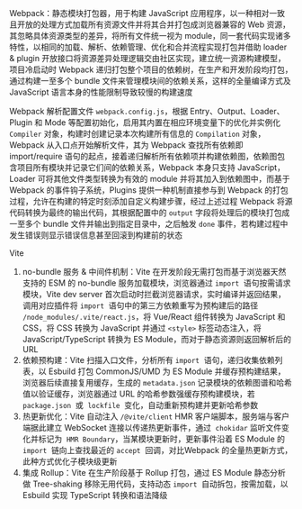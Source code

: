Webpack：静态模块打包器，用于构建 JavaScript 应用程序，以一种相对一致且开放的处理方式加载所有资源文件并将其合并打包成浏览器兼容的 Web 资源，其忽略具体资源类型的差异，将所有文件统一视为 module，同一套代码实现诸多特性，以相同的加载、解析、依赖管理、优化和合并流程实现打包并借助 loader & plugin 开放接口将资源差异处理逻辑交由社区实现，建立统一资源构建模型，项目冷启动时 Webpack 递归打包整个项目的依赖树，在生产和开发阶段均打包，通过构建一至多个 bundle 文件来管理模块间的依赖关系，这样的全量编译方式及 JavaScript 语言本身的性能限制导致较慢的构建速度

Webpack 解析配置文件 `webpack.config.js`，根据 Entry、Output、Loader、Plugin 和 Mode 等配置初始化，启用其内置在相应环境变量下的优化并实例化 `Compiler` 对象，构建时创建记录本次构建所有信息的 `Compilation` 对象，Webpack 从入口点开始解析文件，其为 Webpack 查找所有依赖即 import/require 语句的起点，接着递归解析所有依赖项并构建依赖图，依赖图包含项目所有模块并记录它们间的依赖关系，Webpack 本身只支持 JavaScript，Loader 可将其他文件类型转换为有效的 module 并将其加入到依赖图中，而基于 Webpack 的事件钩子系统，Plugins 提供一种机制直接参与到 Webpack 的打包过程，允许在构建的特定时刻添加自定义构建步骤，经过上述过程 Webpack 将源代码转换为最终的输出代码，其根据配置中的 `output` 字段将处理后的模块打包成一至多个 bundle 文件并输出到指定目录中，之后触发 `done` 事件，若构建过程中发生错误则显示错误信息甚至回滚到构建前的状态

Vite

1. no-bundle 服务 & 中间件机制：Vite 在开发阶段无需打包而基于浏览器天然支持的 ESM 的 no-bundle 服务加载模块，浏览器通过 `import`  语句按需请求模块，Vite dev server 首次启动时拦截浏览器请求，实时编译并返回结果，调用对应插件将 `import`  语句中的第三方依赖重写为预构建后的路径 `/node_modules/.vite/react.js`，将 Vue/React 组件转换为 JavaScript 和 CSS，将 CSS 转换为 JavaScript 并通过 `<style>` 标签动态注入，将 JavaScript/TypeScript 转换为 ES Module，而对于静态资源则返回解析后的 URL
2. 依赖预构建：Vite 扫描入口文件，分析所有 `import`  语句，递归收集依赖列表，以 Esbuild 打包 CommonJS/UMD 为 ES Module 并缓存预构建结果，浏览器后续直接复用缓存，生成的 `metadata.json` 记录模块的依赖图谱和哈希值以验证缓存，浏览器通过 URL 的哈希参数强缓存预构建模块，若 `package.json`  或  `lockfile`  变化，自动重新预构建并更新哈希参数
3. 热更新优化：Vite 自动注入 `/@vite/client` HMR 客户端脚本，服务端与客户端据此建立 WebSocket 连接以传递热更新事件，通过  `chokidar` 监听文件变化并标记为  `HMR Boundary`，当某模块更新时，更新事件沿着 ES Module 的 `import`  链向上查找最近的 `accept`  回调，对比Webpack 的全量热更新方式，此种方式优化子模块级更新
4. 集成 Rollup：Vite 在生产阶段基于 Rollup 打包，通过 ES Module 静态分析做 Tree-shaking 移除无用代码，支持动态 `import`  自动拆包，按需加载，以 Esbuild 实现 TypeScript 转换和语法降级
